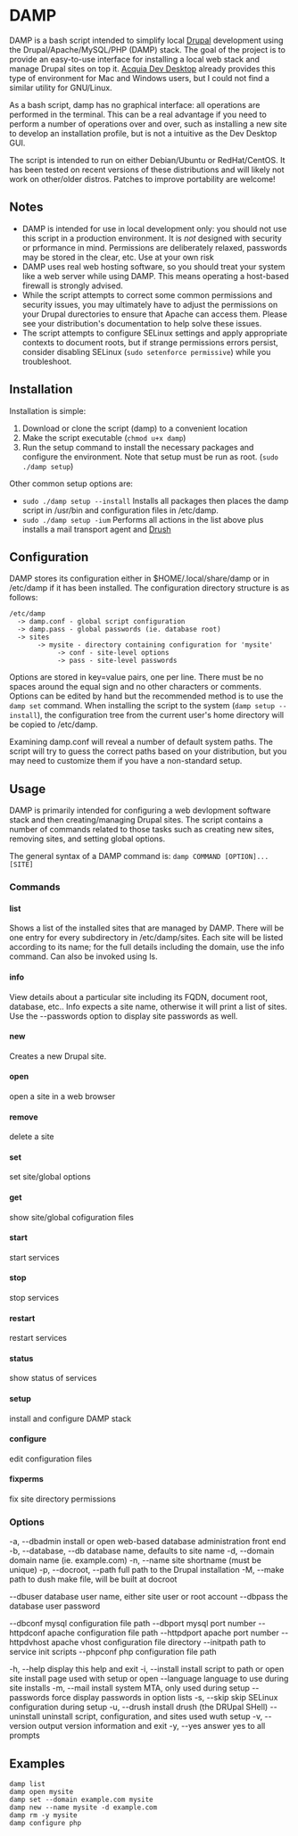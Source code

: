 DAMP
====

DAMP is a bash script intended to simplify local [Drupal][1] development using
the Drupal/Apache/MySQL/PHP (DAMP) stack. The goal of the project is to provide
an easy-to-use interface for installing a local web stack and manage Drupal
sites on top it. [Acquia Dev Desktop][2] already provides this type of
environment for Mac and Windows users, but I could not find a similar utility
for GNU/Linux.

As a bash script, damp has no graphical interface: all operations are performed
in the terminal. This can be a real advantage if you need to perform a number of
operations over and over, such as installing a new site to develop an
installation profile, but is not a intuitive as the Dev Desktop GUI.

The script is intended to run on either Debian/Ubuntu or RedHat/CentOS. It has
been tested on recent versions of these distributions and will likely not work
on other/older distros. Patches to improve portability are welcome!

Notes
-----

  * DAMP is intended for use in local development only: you should not use this
    script in a production environment. It is _not_ designed with security or
    prformance in mind. Permissions are deliberately relaxed, passwords may be
    stored in the clear, etc. Use at your own risk
  * DAMP uses real web hosting software, so you should treat your system like a
    web server while using DAMP. This means operating a host-based firewall is
    strongly advised.
  * While the script attempts to correct some common permissions and security
    issues, you may ultimately have to adjust the permissions on your Drupal
    durectories to ensure that Apache can access them. Please see your
    distribution's documentation to help solve these issues.
  * The script attempts to configure SELinux settings and apply appropriate
    contexts to document roots, but if strange permissions errors persist,
    consider disabling SELinux (`sudo setenforce permissive`) while you
    troubleshoot.

Installation
------------

Installation is simple:

  1. Download or clone the script (damp) to a convenient location
  2. Make the script executable (`chmod u+x damp`)
  3. Run the setup command to install the necessary packages and configure the
     environment. Note that setup must be run as root. (`sudo ./damp setup`)

Other common setup options are:

  * `sudo ./damp setup --install`
    Installs all packages then places the damp script in /usr/bin and
    configuration files in /etc/damp.
  * `sudo ./damp setup -ium`
    Performs all actions in the list above plus installs a mail transport agent
    and [Drush][3]

Configuration
-------------

DAMP stores its configuration either in $HOME/.local/share/damp or in /etc/damp
if it has been installed. The configuration directory structure is as follows:

    /etc/damp
      -> damp.conf - global script configuration
      -> damp.pass - global passwords (ie. database root)
      -> sites
           -> mysite - directory containing configuration for 'mysite'
                -> conf - site-level options
                -> pass - site-level passwords

Options are stored in key=value pairs, one per line. There must be no spaces
around the equal sign and no other characters or comments. Options can be edited
by hand but the recommended method is to use the `damp set` command. When
installing the script to the system (`damp setup --install`), the configuration
tree from the current user's home directory will be copied to /etc/damp.

Examining damp.conf will reveal a number of default system paths. The script
will try to guess the correct paths based on your distribution, but you may need
to customize them if you have a non-standard setup.

Usage
-----

DAMP is primarily intended for configuring a web devlopment software stack and
then creating/managing Drupal sites. The script contains a number of commands
related to those tasks such as creating new sites, removing sites, and setting
global options.

The general syntax of a DAMP command is: `damp COMMAND [OPTION]... [SITE]`

### Commands ###

#### list
Shows a list of the installed sites that are managed by DAMP. There will be one
entry for every subdirectory in /etc/damp/sites. Each site will be listed
according to its name; for the full details including the domain, use the info
command. Can also be invoked using ls.

#### info
View details about a particular site including its FQDN, document root,
database, etc.. Info expects a site name, otherwise it will print a list of
sites. Use the --passwords option to display site passwords as well.

#### new
Creates a new Drupal site. 

#### open
open a site in a web browser

#### remove
delete a site

#### set
set site/global options

#### get
show site/global cofiguration files

#### start
start services

#### stop
stop services

#### restart
restart services

#### status
show status of services

#### setup
install and configure DAMP stack

#### configure
edit configuration files

#### fixperms
fix site directory permissions

### Options ###

  -a, --dbadmin            install or open web-based database administration
                           front end
  -b, --database, --db     database name, defaults to site name
  -d, --domain             domain name (ie. example.com)
  -n, --name               site shortname (must be unique)
  -p, --docroot, --path    full path to the Drupal installation
  -M, --make               path to dush make file, will be built at docroot

  --dbuser                 database user name, either site user or root account
  --dbpass                 the database user password
              
  --dbconf                 mysql configuration file path
  --dbport                 mysql port number
  --httpdconf              apache configuration file path
  --httpdport              apache port number
  --httpdvhost             apache vhost configuration file directory
  --initpath               path to service init scripts
  --phpconf                php configuration file path

  -h, --help               display this help and exit
  -i, --install            install script to path or open site install page
                           used with setup or open
  --language               language to use during site installs
  -m, --mail               install system MTA, only used during setup
  --passwords              force display passwords in option lists
  -s, --skip               skip SELinux configuration during setup
  -u, --drush              install drush (the DRUpal SHell)
  --uninstall              uninstall script, configuration, and sites
                           used wuth setup
  -v, --version            output version information and exit
  -y, --yes                answer yes to all prompts

Examples
--------

    damp list
    damp open mysite
    damp set --domain example.com mysite
    damp new --name mysite -d example.com
    damp rm -y mysite
    damp configure php 


[1]: http://drupal.org/ "Drupal"
[2]: https://www.acquia.com/products-services/dev-desktop "Acquia Dev Desktop"
[3]: http://drupal.org/project/drush "Drush"
